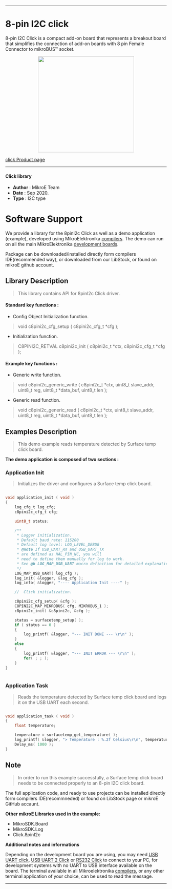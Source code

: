 
---
# 8-pin I2C click

8-pin I2C Click is a compact add-on board that represents a breakout board that simplifies the connection of add-on boards with 8 pin Female Connector to mikroBUS™ socket.

<p align="center">
  <img src="https://download.mikroe.com/images/click_for_ide/8pini2c_click.png" height=300px>
</p>


[click Product page](https://www.mikroe.com/8-pin-i2c-click)

---


#### Click library 

- **Author**        : MikroE Team
- **Date**          : Sep 2020.
- **Type**          : I2C type


# Software Support

We provide a library for the 8pinI2c Click 
as well as a demo application (example), developed using MikroElektronika 
[compilers](https://shop.mikroe.com/compilers). 
The demo can run on all the main MikroElektronika [development boards](https://shop.mikroe.com/development-boards).

Package can be downloaded/installed directly form compilers IDE(recommended way), or downloaded from our LibStock, or found on mikroE github account. 

## Library Description

> This library contains API for 8pinI2c Click driver.

#### Standard key functions :

- Config Object Initialization function.
> void c8pini2c_cfg_setup ( c8pini2c_cfg_t *cfg ); 
 
- Initialization function.
> C8PINI2C_RETVAL c8pini2c_init ( c8pini2c_t *ctx, c8pini2c_cfg_t *cfg );

#### Example key functions :
 
- Generic write function.
> void c8pini2c_generic_write ( c8pini2c_t *ctx, uint8_t slave_addr, uint8_t reg, uint8_t *data_buf, uint8_t len );

- Generic read function.
> void c8pini2c_generic_read ( c8pini2c_t *ctx, uint8_t slave_addr, uint8_t reg, uint8_t *data_buf, uint8_t len );

## Examples Description

> This demo example reads temperature detected by Surface temp click board.

**The demo application is composed of two sections :**

### Application Init 

> Initializes the driver and configures a Surface temp click board.

```c

void application_init ( void )
{
    log_cfg_t log_cfg;
    c8pini2c_cfg_t cfg;

    uint8_t status;

    /** 
     * Logger initialization.
     * Default baud rate: 115200
     * Default log level: LOG_LEVEL_DEBUG
     * @note If USB_UART_RX and USB_UART_TX 
     * are defined as HAL_PIN_NC, you will 
     * need to define them manually for log to work. 
     * See @b LOG_MAP_USB_UART macro definition for detailed explanation.
     */
    LOG_MAP_USB_UART( log_cfg );
    log_init( &logger, &log_cfg );
    log_info( &logger, "---- Application Init ----" );

    //  Click initialization.

    c8pini2c_cfg_setup( &cfg );
    C8PINI2C_MAP_MIKROBUS( cfg, MIKROBUS_1 );
    c8pini2c_init( &c8pini2c, &cfg );

    status = surfacetemp_setup( );
    if ( status == 0 )
    {
        log_printf( &logger, "--- INIT DONE --- \r\n" );
    }
    else
    {
        log_printf( &logger, "--- INIT ERROR --- \r\n" );
        for( ; ; );
    }
}
  
```

### Application Task

> Reads the temperature detected by Surface temp click board and logs it on the USB UART each second.

```c

void application_task ( void )
{
    float temperature;

    temperature = surfacetemp_get_temperature( );
    log_printf( &logger, "> Temperature : %.2f Celsius\r\n", temperature );
    Delay_ms( 1000 );
} 

```

## Note

> In order to run this example successfully, a Surface temp click board needs to be connected properly to an 8-pin I2C click board.

The full application code, and ready to use projects can be  installed directly form compilers IDE(recommneded) or found on LibStock page or mikroE GitHub accaunt.

**Other mikroE Libraries used in the example:** 

- MikroSDK.Board
- MikroSDK.Log
- Click.8pinI2c

**Additional notes and informations**

Depending on the development board you are using, you may need 
[USB UART click](https://shop.mikroe.com/usb-uart-click), 
[USB UART 2 Click](https://shop.mikroe.com/usb-uart-2-click) or 
[RS232 Click](https://shop.mikroe.com/rs232-click) to connect to your PC, for 
development systems with no UART to USB interface available on the board. The 
terminal available in all Mikroelektronika 
[compilers](https://shop.mikroe.com/compilers), or any other terminal application 
of your choice, can be used to read the message.



---
